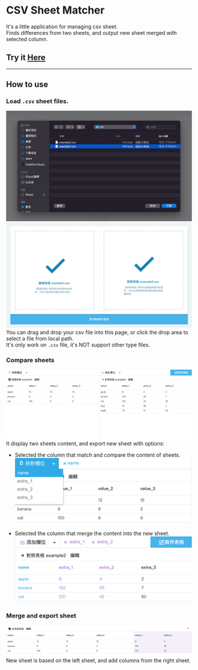 # CSV Sheet Matcher
It's a little application for managing csv sheet.<br />
Finds differences from two sheets, and output new sheet merged with selected column.

## Try it [Here](http://csv-sheet-matcher.glenn.tw/)
---
## How to use
### Load `.csv` sheet files.
![step1](https://github.com/GlennJong/csv-sheet-matcher/blob/master/images/step1.png?raw=true "1")
![step2](https://github.com/GlennJong/csv-sheet-matcher/blob/master/images/step2.png?raw=true "2")
You can drag and drop your csv file into this page, or click the drop area to select a file from local path.<br />
It's only work on `.csv` file, it's NOT support other type files.

### Compare sheets
![step3](https://github.com/GlennJong/csv-sheet-matcher/blob/master/images/step3.png?raw=true "3")<br />
It display two sheets content, and export new sheet with options: <br />
- Selected the column that match and compare the content of sheets.<br />
![step4](https://github.com/GlennJong/csv-sheet-matcher/blob/master/images/step4.png?raw=true "4")<br />

- Selected the column that merge the content into the new sheet.<br />
![step5](https://github.com/GlennJong/csv-sheet-matcher/blob/master/images/step5.png?raw=true "5")<br />


### Merge and export sheet
![step6](https://github.com/GlennJong/csv-sheet-matcher/blob/master/images/step6.png?raw=true "6")<br />
New sheet is based on the left sheet, and add columns from the right sheet.<br />
